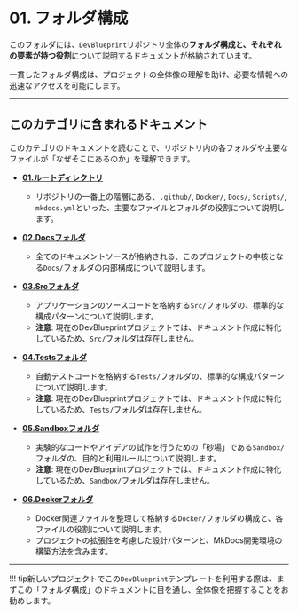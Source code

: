 # 01. フォルダ構成

このフォルダには、`DevBlueprint`リポジトリ全体の**フォルダ構成と、それぞれの要素が持つ役割**について説明するドキュメントが格納されています。

一貫したフォルダ構成は、プロジェクトの全体像の理解を助け、必要な情報への迅速なアクセスを可能にします。

---

## このカテゴリに含まれるドキュメント

このカテゴリのドキュメントを読むことで、リポジトリ内の各フォルダや主要なファイルが「なぜそこにあるのか」を理解できます。

- **[01.ルートディレクトリ](./01_ルートディレクトリ.md)**
  - リポジトリの一番上の階層にある、`.github/`, `Docker/`, `Docs/`, `Scripts/`,
    `mkdocs.yml`といった、主要なファイルとフォルダの役割について説明します。

- **[02.Docsフォルダ](./02_Docsフォルダ.md)**
  - 全てのドキュメントソースが格納される、このプロジェクトの中核となる`Docs/`フォルダの内部構成について説明します。

- **[03.Srcフォルダ](./03_Srcフォルダ.md)**
  - アプリケーションのソースコードを格納する`Src/`フォルダの、標準的な構成パターンについて説明します。
  - **注意**: 現在のDevBlueprintプロジェクトでは、ドキュメント作成に特化しているため、`Src/`フォルダは存在しません。

- **[04.Testsフォルダ](./04_Testsフォルダ.md)**
  - 自動テストコードを格納する`Tests/`フォルダの、標準的な構成パターンについて説明します。
  - **注意**: 現在のDevBlueprintプロジェクトでは、ドキュメント作成に特化しているため、`Tests/`フォルダは存在しません。

- **[05.Sandboxフォルダ](./05_Sandboxフォルダ.md)**
  - 実験的なコードやアイデアの試作を行うための「砂場」である`Sandbox/`フォルダの、目的と利用ルールについて説明します。
  - **注意**: 現在のDevBlueprintプロジェクトでは、ドキュメント作成に特化しているため、`Sandbox/`フォルダは存在しません。

- **[06.Dockerフォルダ](./06_Dockerフォルダ.md)**
  - Docker関連ファイルを整理して格納する`Docker/`フォルダの構成と、各ファイルの役割について説明します。
  - プロジェクトの拡張性を考慮した設計パターンと、MkDocs開発環境の構築方法を含みます。

---

!!!
tip新しいプロジェクトでこの`DevBlueprint`テンプレートを利用する際は、まずこの「フォルダ構成」のドキュメントに目を通し、全体像を把握することをお勧めします。
